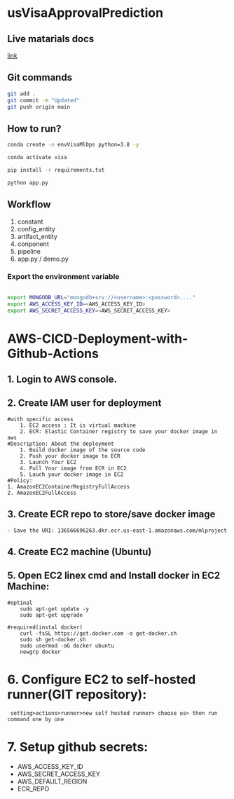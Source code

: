 # usVisaApprovalPrediction

## Live matarials docs

[link](https://docs.google.com/document/d/1UFiHnyKRqgx8Lodsvdzu58LbVjdWHNf-uab2WmhE0A4/edit?usp=sharing)


## Git commands

```bash
git add .
git commit -m "Updated"
git push origin main
```

## How to run?

```bash
conda create -n envVisaMlOps python=3.8 -y
```

```bash
conda activate visa
```

```bash
pip install -r requirements.txt
```

```bash
python app.py
```


## Workflow

1. constant
2. config_entity
3. artifact_entity
4. conponent
5. pipeline
6. app.py / demo.py


### Export the  environment variable
```bash

export MONGODB_URL="mongodb+srv://<username>:<password>...."
export AWS_ACCESS_KEY_ID=<AWS_ACCESS_KEY_ID>
export AWS_SECRET_ACCESS_KEY=<AWS_SECRET_ACCESS_KEY>

```



# AWS-CICD-Deployment-with-Github-Actions
## 1. Login to AWS console.
## 2. Create IAM user for deployment
	#with specific access
		1. EC2 access : It is virtual machine
		2. ECR: Elastic Container registry to save your docker image in aws
	#Description: About the deployment
		1. Build docker image of the source code
		2. Push your docker image to ECR
		3. Launch Your EC2 
		4. Pull Your image from ECR in EC2
		5. Lauch your docker image in EC2
	#Policy:
	1. AmazonEC2ContainerRegistryFullAccess
	2. AmazonEC2FullAccess
	
## 3. Create ECR repo to store/save docker image
    - Save the URI: 136566696263.dkr.ecr.us-east-1.amazonaws.com/mlproject
	
## 4. Create EC2 machine (Ubuntu) 
## 5. Open EC2 linex cmd and Install docker in EC2 Machine:
	#optinal
		sudo apt-get update -y
		sudo apt-get upgrade
	
	#required(instal docker)
		curl -fsSL https://get.docker.com -o get-docker.sh
		sudo sh get-docker.sh
		sudo usermod -aG docker ubuntu
		newgrp docker
	
# 6. Configure EC2 to self-hosted runner(GIT repository):
     setting>actions>runner>new self hosted runner> choose os> then run command one by one


# 7. Setup github secrets:
   - AWS_ACCESS_KEY_ID
   - AWS_SECRET_ACCESS_KEY
   - AWS_DEFAULT_REGION
   - ECR_REPO

    